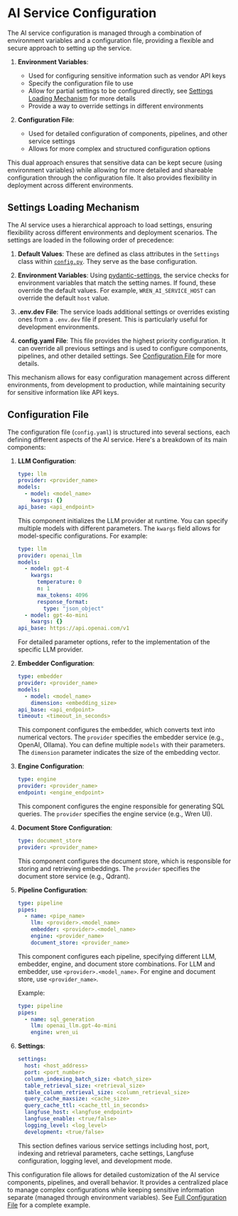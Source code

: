 # AI Service Configuration

The AI service configuration is managed through a combination of environment variables and a configuration file, providing a flexible and secure approach to setting up the service.

1. **Environment Variables**:

   - Used for configuring sensitive information such as vendor API keys
   - Specify the configuration file to use
   - Allow for partial settings to be configured directly, see [Settings Loading Mechanism](#settings-loading-mechanism) for more details
   - Provide a way to override settings in different environments

2. **Configuration File**:
   - Used for detailed configuration of components, pipelines, and other service settings
   - Allows for more complex and structured configuration options

This dual approach ensures that sensitive data can be kept secure (using environment variables) while allowing for more detailed and shareable configuration through the configuration file. It also provides flexibility in deployment across different environments.

## Settings Loading Mechanism

The AI service uses a hierarchical approach to load settings, ensuring flexibility across different environments and deployment scenarios. The settings are loaded in the following order of precedence:

1. **Default Values**: These are defined as class attributes in the `Settings` class within [`config.py`](../src/config.py). They serve as the base configuration.

2. **Environment Variables**: Using [pydantic-settings](https://fastapi.tiangolo.com/advanced/settings/#pydantic-settings), the service checks for environment variables that match the setting names. If found, these override the default values. For example, `WREN_AI_SERVICE_HOST` can override the default `host` value.

3. **.env.dev File**: The service loads additional settings or overrides existing ones from a `.env.dev` file if present. This is particularly useful for development environments.

4. **config.yaml File**: This file provides the highest priority configuration. It can override all previous settings and is used to configure components, pipelines, and other detailed settings. See [Configuration File](#configuration-file) for more details.

This mechanism allows for easy configuration management across different environments, from development to production, while maintaining security for sensitive information like API keys.

## Configuration File

The configuration file (`config.yaml`) is structured into several sections, each defining different aspects of the AI service. Here's a breakdown of its main components:

1. **LLM Configuration**:

   ```yaml
   type: llm
   provider: <provider_name>
   models:
     - model: <model_name>
       kwargs: {}
   api_base: <api_endpoint>
   ```

   This component initializes the LLM provider at runtime. You can specify multiple models with different parameters. The `kwargs` field allows for model-specific configurations. For example:

   ```yaml
   type: llm
   provider: openai_llm
   models:
     - model: gpt-4
       kwargs:
         temperature: 0
         n: 1
         max_tokens: 4096
         response_format:
           type: "json_object"
     - model: gpt-4o-mini
       kwargs: {}
   api_base: https://api.openai.com/v1
   ```

   For detailed parameter options, refer to the implementation of the specific LLM provider.

2. **Embedder Configuration**:

   ```yaml
   type: embedder
   provider: <provider_name>
   models:
     - model: <model_name>
       dimension: <embedding_size>
   api_base: <api_endpoint>
   timeout: <timeout_in_seconds>
   ```

   This component configures the embedder, which converts text into numerical vectors. The `provider` specifies the embedder service (e.g., OpenAI, Ollama). You can define multiple `models` with their parameters. The `dimension` parameter indicates the size of the embedding vector.

3. **Engine Configuration**:

   ```yaml
   type: engine
   provider: <provider_name>
   endpoint: <engine_endpoint>
   ```

   This component configures the engine responsible for generating SQL queries. The `provider` specifies the engine service (e.g., Wren UI).

4. **Document Store Configuration**:

   ```yaml
   type: document_store
   provider: <provider_name>
   ```

   This component configures the document store, which is responsible for storing and retrieving embeddings. The `provider` specifies the document store service (e.g., Qdrant).

5. **Pipeline Configuration**:

   ```yaml
   type: pipeline
   pipes:
     - name: <pipe_name>
       llm: <provider>.<model_name>
       embedder: <provider>.<model_name>
       engine: <provider_name>
       document_store: <provider_name>
   ```

   This component configures each pipeline, specifying different LLM, embedder, engine, and document store combinations. For LLM and embedder, use `<provider>.<model_name>`. For engine and document store, use `<provider_name>`.

   Example:

   ```yaml
   type: pipeline
   pipes:
     - name: sql_generation
       llm: openai_llm.gpt-4o-mini
       engine: wren_ui
   ```

6. **Settings**:

   ```yaml
   settings:
     host: <host_address>
     port: <port_number>
     column_indexing_batch_size: <batch_size>
     table_retrieval_size: <retrieval_size>
     table_column_retrieval_size: <column_retrieval_size>
     query_cache_maxsize: <cache_size>
     query_cache_ttl: <cache_ttl_in_seconds>
     langfuse_host: <langfuse_endpoint>
     langfuse_enable: <true/false>
     logging_level: <log_level>
     development: <true/false>
   ```

   This section defines various service settings including host, port, indexing and retrieval parameters, cache settings, Langfuse configuration, logging level, and development mode.

This configuration file allows for detailed customization of the AI service components, pipelines, and overall behavior. It provides a centralized place to manage complex configurations while keeping sensitive information separate (managed through environment variables). See [Full Configuration File](../tools/config/config.full.yaml) for a complete example.
